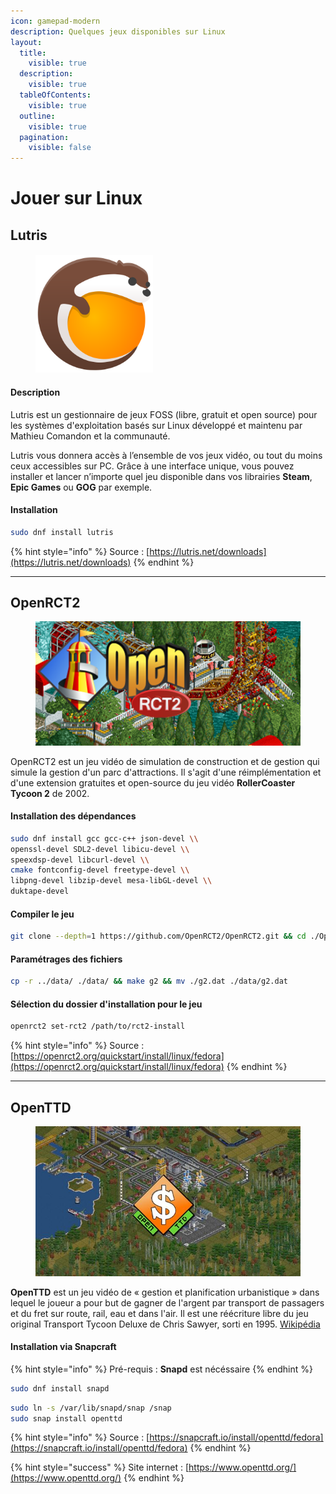 ```yaml
---
icon: gamepad-modern
description: Quelques jeux disponibles sur Linux
layout:
  title:
    visible: true
  description:
    visible: true
  tableOfContents:
    visible: true
  outline:
    visible: true
  pagination:
    visible: false
---
```


# Jouer sur Linux

## Lutris

####

<figure><img src="../../../.gitbook/assets/Lutris_Game_Platform_(Logo).png" alt="" width="188"><figcaption></figcaption></figure>

#### Description

Lutris est un gestionnaire de jeux FOSS (libre, gratuit et open source) pour les systèmes d'exploitation basés sur Linux développé et maintenu par Mathieu Comandon et la communauté.&#x20;

Lutris vous donnera accès à l’ensemble de vos jeux vidéo, ou tout du moins ceux accessibles sur PC. Grâce à une interface unique, vous pouvez installer et lancer n’importe quel jeu disponible dans vos librairies **Steam**, **Epic Games** ou **GOG** par exemple.

#### Installation

```bash
sudo dnf install lutris
```

{% hint style="info" %}
Source : [https://lutris.net/downloads](https://lutris.net/downloads)
{% endhint %}

***

## OpenRCT2

<figure><img src="../../../.gitbook/assets/OpenRCT2-Game-Logo.png" alt=""><figcaption></figcaption></figure>

OpenRCT2 est un jeu vidéo de simulation de construction et de gestion qui simule la gestion d'un parc d'attractions. Il s'agit d'une réimplémentation et d'une extension gratuites et open-source du jeu vidéo **RollerCoaster Tycoon 2** de 2002.

#### Installation des dépendances

```bash
sudo dnf install gcc gcc-c++ json-devel \\
openssl-devel SDL2-devel libicu-devel \\
speexdsp-devel libcurl-devel \\
cmake fontconfig-devel freetype-devel \\
libpng-devel libzip-devel mesa-libGL-devel \\
duktape-devel
```

#### Compiler le jeu

```bash
git clone --depth=1 https://github.com/OpenRCT2/OpenRCT2.git && cd ./OpenRCT2 && mkdir build && cd build && cmake ../ && make
```

#### Paramétrages des fichiers

```bash
cp -r ../data/ ./data/ && make g2 && mv ./g2.dat ./data/g2.dat
```

#### Sélection du dossier d'installation pour le jeu

```bash
openrct2 set-rct2 /path/to/rct2-install
```

{% hint style="info" %}
Source : [https://openrct2.org/quickstart/install/linux/fedora](https://openrct2.org/quickstart/install/linux/fedora)
{% endhint %}

***

## OpenTTD

<figure><img src="../../../.gitbook/assets/openttd.jpg" alt=""><figcaption></figcaption></figure>

**OpenTTD** est un jeu vidéo de « gestion et planification urbanistique » dans lequel le joueur a pour but de gagner de l'argent par transport de passagers et du fret sur route, rail, eau et dans l'air. Il est une réécriture libre du jeu original Transport Tycoon Deluxe de Chris Sawyer, sorti en 1995. [Wikipédia](https://fr.wikipedia.org/wiki/OpenTTD)

#### Installation via Snapcraft

{% hint style="info" %}
Pré-requis : **Snapd** est nécéssaire
{% endhint %}

```bash
sudo dnf install snapd
```

```bash
sudo ln -s /var/lib/snapd/snap /snap
sudo snap install openttd
```

{% hint style="info" %}
Source : [https://snapcraft.io/install/openttd/fedora](https://snapcraft.io/install/openttd/fedora)
{% endhint %}

{% hint style="success" %}
Site internet : [https://www.openttd.org/](https://www.openttd.org/)
{% endhint %}

